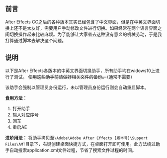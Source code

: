 前言
--

After Effects CC之后的各种版本其实已经包含了中文界面，但是在中英文界面切换上还不是太友好，需要用户手动修改文件进行切换。如果经常在两个语言界面之间切换操作起来比较麻烦。为了能够让大家省去这种没有意义的机械劳动，于是我打算通过脚本去解决这个问题。

说明
--

以下是After Effects各版本的中英文界面切换助手，所有助手均在widows10上进行了测试。
<del>使用这些助手前请做好相关文件的备份。</del>（通常不需要）

该助手会强制以管理员身份运行，未以管理员身份运行则会自动重启脚本。

**食用方法：**
 1. 打开助手
 2. 输入对应序号
 3. 回车
 4. 重启AE

**进阶用法：**
将助手拷贝至`\Adobe\Adobe After Effects [版本号]\Support Files\AMT`目录下，右键创建桌面快捷方式，在桌面打开即可使用。此方法绕过助手自动搜索application.xml文件过程，节省了搜索文件过程的时间。
